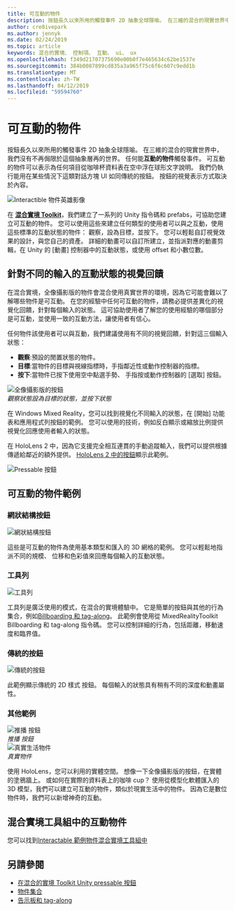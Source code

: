 ```yaml
---
title: 可互動的物件
description: 按鈕長久以來所用的觸發事件 2D 抽象全球隱喻。 在三維的混合的現實世界中，我們沒有不再侷限於這個抽象層再的世界。
author: cre8ivepark
ms.author: jennyk
ms.date: 02/24/2019
ms.topic: article
keywords: 混合的實境、 控制項、 互動、 ui、 ux
ms.openlocfilehash: f349d21707375690e00b0f7e465634c62be1537e
ms.sourcegitcommit: 384b0087899cd835a3a965f75c6f6c607c9edd1b
ms.translationtype: MT
ms.contentlocale: zh-TW
ms.lasthandoff: 04/12/2019
ms.locfileid: "59594760"
---
```

# <a name="interactable-object"></a>可互動的物件

按鈕長久以來所用的觸發事件 2D 抽象全球隱喻。 在三維的混合的現實世界中，我們沒有不再侷限於這個抽象層再的世界。 任何能**互動的物件**觸發事件。 可互動的物件可以表示為任何項目從咖啡杯資料表在空中浮在球形文字說明。 我們仍執行能用在某些情況下這類對話方塊 UI 如同傳統的按鈕。 按鈕的視覺表示方式取決於內容。

![Interactible 物件英雄影像](images/640px-interactibleobject-hero-640px.jpg)


在  **[混合實境 Toolkit](https://github.com/Microsoft/MixedRealityToolkit-Unity)**，我們建立了一系列的 Unity 指令碼和 prefabs，可協助您建立可互動的物件。 您可以使用這些來建立任何類型的使用者可以與之互動，使用這些標準的互動狀態的物件： 觀察，設為目標，並按下。 您可以輕鬆自訂視覺效果的設計，與您自己的資產。 詳細的動畫可以自訂所建立，並指派對應的動畫剪輯，在 Unity 的 [動畫] 控制器中的互動狀態，或使用 offset 和小數位數。 


## <a name="visual-feedback-for-the-different-input-interaction-states"></a>針對不同的輸入的互動狀態的視覺回饋

在混合實境，全像攝影版的物件會混合使用真實世界的環境，因為它可能會難以了解哪些物件是可互動。 在您的經驗中任何可互動的物件，請務必提供差異化的視覺化回饋，針對每個輸入的狀態。 這可協助使用者了解您的使用經驗的哪個部分是可互動，並使用一致的互動方法，讓使用者有信心。

任何物件該使用者可以與互動，我們建議使用有不同的視覺回饋，針對這三個輸入狀態：
* **觀察**:預設的閒置狀態的物件。
* **目標**:當物件的目標與視線指標時，手指鄰近性或動作控制器的指標。
* **按下**:當物件已按下使用空中點選手勢、 手指按或動作控制器的 [選取] 按鈕。

![全像攝影版的按鈕](images/640px-interactibleobject-holographicbutton-650px.jpg)<br>
*觀察狀態設為目標的狀態，並按下狀態*

在 Windows Mixed Reality，您可以找到視覺化不同輸入的狀態，在 [開始] 功能表和應用程式列按鈕的範例。 您可以使用的技術，例如反白顯示或縮放比例提供視覺化回應使用者輸入的狀態。

在 HoloLens 2 中，因為它支援完全相互連貫的手動追蹤輸入，我們可以提供根據傳遞給鄰近的額外提供。 [HoloLens 2 中的按鈕](https://microsoft.github.io/MixedRealityToolkit-Unity/Documentation/README_Button.html)顯示此範例。

![Pressable 按鈕](images/640px-interactibleobject-pressablebutton-650px.jpg)<br>




## <a name="interactable-object-samples"></a>可互動的物件範例

### <a name="mesh-button"></a>網狀結構按鈕

![網狀結構按鈕](images/640px-interactibleobject-meshbutton.jpg)

這些是可互動的物件為使用基本類型和匯入的 3D 網格的範例。 您可以輕鬆地指派不同的規模、 位移和色彩值來回應每個輸入的互動狀態。

### <a name="toolbar"></a>工具列

![工具列](images/640px-interactibleobject-toolbar.jpg)

工具列是廣泛使用的模式，在混合的實境體驗中。 它是簡單的按鈕與其他的行為集合，例如[Billboarding 和 tag-along](billboarding-and-tag-along.md)。 此範例會使用從 MixedRealityToolkit Billboarding 和 tag-along 指令碼。 您可以控制詳細的行為，包括距離，移動速度和臨界值。

### <a name="traditional-button"></a>傳統的按鈕

![傳統的按鈕](images/640px-interactibleobject-traditionalbutton.jpg)

此範例顯示傳統的 2D 樣式 按鈕。 每個輸入的狀態具有稍有不同的深度和動畫屬性。

### <a name="other-examples"></a>其他範例

![推播 按鈕](images/640px-interactibleobject-pushbutton.jpg)<br>
*推播 按鈕*
<br>
![真實生活物件](images/640px-interactibleobject-reallifeobject.jpg)<br>
*真實物件*

使用 HoloLens，您可以利用的實體空間。 想像一下全像攝影版的按鈕，在實體的塗鴉牆上。 或如何在實際的資料表上的咖啡 cup？ 使用從模型化軟體匯入的 3D 模型，我們可以建立可互動的物件，類似於現實生活中的物件。 因為它是數位物件時，我們可以新增神奇的互動。

## <a name="interactable-object-in-mixed-reality-toolkit"></a>混合實境工具組中的互動物件
您可以找到[Interactable 範例物件混合實境工具組中](https://microsoft.github.io/MixedRealityToolkit-Unity/Documentation/README_Interactable.html)


## <a name="see-also"></a>另請參閱
* [在混合的實境 Toolkit Unity pressable 按鈕](https://microsoft.github.io/MixedRealityToolkit-Unity/Documentation/README_Button.html)
* [物件集合](object-collection.md)
* [告示板和 tag-along](billboarding-and-tag-along.md)
